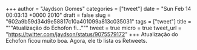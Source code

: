 
+++
author = "Jaydson Gomes"
categories = ["tweet"]
date = "Sun Feb 14 00:03:13 +0000 2010"
draft = false
slug = "602a9b59d34d9e58817c10a401099a813c035031"
tags = ["tweet"]
title = """Atualização do Echofon fi..."""
tweet = true
micro = true
tweet_url = "https://twitter.com/jaydson/status/9075579172"
+++
Atualização do Echofon ficou muito boa. Agora, ele tb lista os Retweets.
